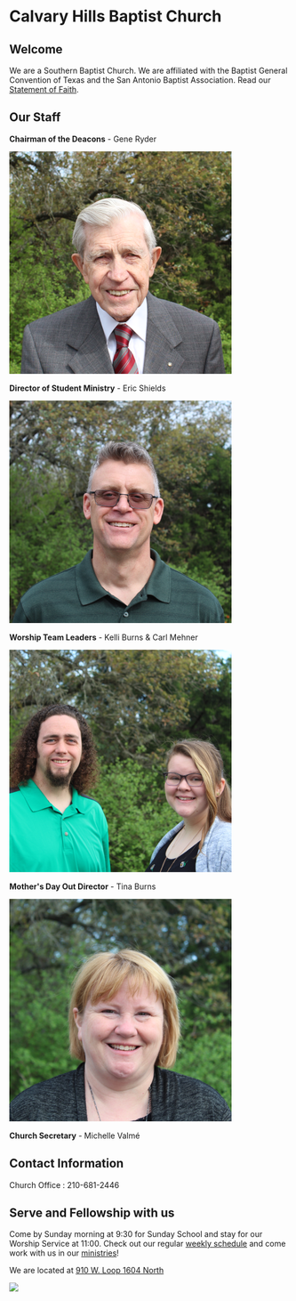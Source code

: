 # Calvary Hills Baptist Church
## Welcome
We are a Southern Baptist Church. We are affiliated with the Baptist General Convention of Texas and the San Antonio Baptist Association. Read our [Statement of Faith](http://www.sbc.net/bfm2000/bfm2000.asp).

## Our Staff


**Chairman of the Deacons** - Gene Ryder

![Chairman of the Deacons](./deacon.png "Gene Ryder")


**Director of Student Ministry** - Eric Shields

![Director of Student Ministry](./youth.png "Eric Shields")


**Worship Team Leaders** - Kelli Burns & Carl Mehner

![Worship Team Leaders](./music.png "Kelli Burns & Carl Mehner")


**Mother's Day Out Director** - Tina Burns

![Mother's Day Out Director](./mdo.png "Tina Burns")

**Church Secretary** - Michelle Valmé

## Contact Information

Church Office : 210-681-2446


## Serve and Fellowship with us
Come by Sunday morning at 9:30 for Sunday School and stay for our Worship Service at 11:00. 
Check out our regular [weekly schedule](cal.md) and come work with us in our [ministries](ministries.md)!

We are located at [910 W. Loop 1604 North](https://goo.gl/maps/YCmg9fCGHXT2)

![](map.svg)
